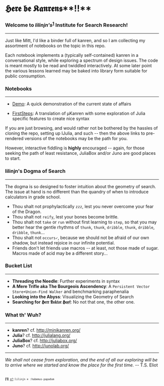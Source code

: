 # 𝕳𝖊𝖗𝖊 𝖇𝖊 𝕶𝖆𝖓𝖗𝖊𝖓𝖘**‼**

### Welcome to *lilinjn's*<sup id="a1">[1](#f1)</sup> Institute for Search Research!
-----------------------------------------------------------
Just like Mitt, I'd like a binder full of kanren, and so I am collecting my assortment of notebooks on the topic in this repo. 

Each notebook implements a (typically self-contained) kanren in a conversational style, while exploring a spectrum of design issues.  The code is meant mostly to be read and twiddled interactively.  At some later point the various lessons learned may be baked into library form suitable for public consumption. 

### Notebooks
--------------------------
* [Demo]: A quick demonstration of the current state of affairs 

* [FirstSteps]: A translation of µKanren with some exploration of Julia specific features to create nice syntax

[FirstSteps]:http://nbviewer.ipython.org/github/lilinjn/LilKanren.jl/blob/master/FirstSteps.ipynb
[Demo]:http://nbviewer.ipython.org/github/lilinjn/LilKanren.jl/blob/master/crumpled-paper/doodles/2015-01-Hangout.ipynb

If you are just browsing, and would rather not be bothered by the hassles of cloning the repo, setting up IJulia, and such -- then the above links to pre-rendered versions of the notebooks may be the path for you.

However, interactive fiddling is **highly** encouraged -- again, for those seeking the path of least resistance, JuliaBox and/or Juno are good places to start.

### lilinjn's Dogma of Search
--------------------------
The dogma is so designed to foster intuition about the geometry of search. The issue at hand is no different than the quandry of when to introduce calculators in grade school. 

* Thou shalt not prophylactically `zzz`, lest you never overcome your fear of the Dragon.
* Thou shalt not `reify`, lest your bones become brittle.
* Thou shalt not `take` or `run` without first learning to `step`, so that you may better hear the gentle rhythms of `thunk`, `thunk`, `dribble`, `thunk`, `dribble`, `dribble`, `thunk`...
* Thou shalt not `occurs✓`, because we should not be afraid of our own shadow, but instead rejoice in our infinite potential. 
* Friends don't let friends use macros -- at least, not those made of sugar.  Macros made of acid may be a different story... 


### Bucket List
--------------------------
* **Threading the Needle**: Further experiments in syntax
* **A Mere Trifle aka The Bourgeois Ascendency**: A `Persistent Vector Store+Union-Find Walker` and benchmarking paraphenalia
* **Looking into the Abyss**: Visualizing the Geometry of Search
* **Searching for 𝕳𝔢𝔯𝔯 𝕯𝔬𝔨𝔱𝔬𝔯 𝕳𝔬𝔭𝔣**: No not that one, the other one.


### What th' Wuh?
-------------------------
* **kanren**? cf. http://minikanren.org/
* **Julia**? cf. http://julialang.org/
* **JuliaBox**? cf. http://juliabox.org/
* **Juno**? cf. http://junolab.org/

-------------------------

*We shall not cease from exploration, and the end of all our exploring will be to arrive where we started and know the place for the first time.* -- T.S. Eliot


##
<b id="f1"><sup><sub>[1]</sup></sub></b> <sup><sub>[↩](#a1)`:lilinjn ≡ :habemus-papadum`</sup></sub>
